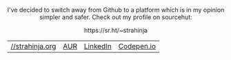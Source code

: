 <p style="text-align:center">I've decided to switch away from Github to a platform which is in my opinion simpler and safer. Check out my profile on sourcehut:</p>

<p style="text-align:center">https://sr.ht/~strahinja</p>

<table border="0" width="100%" align="center">
  <tbody width="100%">
    <tr width="100%">
      <td>
        <a href="https://strahinja.org" title="//strahinja.org">
          //strahinja.org
        </a>
      </td>
      <td>
        <a href="https://aur.archlinux.org/packages/?SeB=m&K=strajder" title="AUR">
          AUR
        </a>
      </td>
      <td>
        <a href="https://linkedin.com/in/strahinja-radic" title="LinkedIn">
          LinkedIn
        </a>
      </td>
      <td>
        <a href="https://codepen.io/Strahinja/" title="Codepen.io">
          Codepen.io
        </a>
      </td>
    </tr>
  </tbody>
</table>
